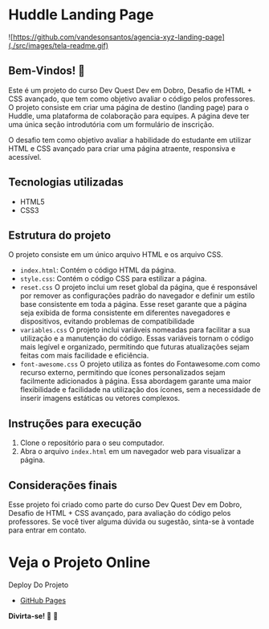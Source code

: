 # Huddle Landing Page   

![https://github.com/vandesonsantos/agencia-xyz-landing-page](./src/images/tela-readme.gif)

## Bem-Vindos! 👋

Este é um projeto do curso Dev Quest Dev em Dobro, Desafio de HTML + CSS avançado, que tem como objetivo avaliar o código pelos professores. O projeto consiste em criar uma página de destino (landing page) para o Huddle, uma plataforma de colaboração para equipes. A página deve ter uma única seção introdutória com um formulário de inscrição.

O desafio tem como objetivo avaliar a habilidade do estudante em utilizar HTML e CSS avançado para criar uma página atraente, responsiva e acessível.


## Tecnologias utilizadas

- HTML5
- CSS3

## Estrutura do projeto

O projeto consiste em um único arquivo HTML e os arquivo CSS.

- `index.html`: Contém o código HTML da página.
- `style.css`: Contém o código CSS para estilizar a página.
- `reset.css` O projeto inclui um reset global da página, que é responsável por remover as configurações padrão do navegador e definir um estilo base consistente em toda a página. Esse reset garante que a página seja exibida de forma consistente em diferentes navegadores e dispositivos, evitando problemas de compatibilidade
- `variables.css` O projeto inclui variáveis nomeadas para facilitar a sua utilização e a manutenção do código. Essas variáveis tornam o código mais legível e organizado, permitindo que futuras atualizações sejam feitas com mais facilidade e eficiência.
- `font-awesome.css` O projeto utiliza as fontes do Fontawesome.com como recurso externo, permitindo que ícones personalizados sejam facilmente adicionados à página. Essa abordagem garante uma maior flexibilidade e facilidade na utilização dos ícones, sem a necessidade de inserir imagens estáticas ou vetores complexos.


## Instruções para execução

1. Clone o repositório para o seu computador.
2. Abra o arquivo `index.html` em um navegador web para visualizar a página.


## Considerações finais

Esse projeto foi criado como parte do curso Dev Quest Dev em Dobro, Desafio de HTML + CSS avançado, para avaliação do código pelos professores. Se você tiver alguma dúvida ou sugestão, sinta-se à vontade para entrar em contato.


# Veja o Projeto Online
Deploy Do Projeto

- [GitHub Pages](https://vandesonsantos.github.io/Huddle-Landing-Page/)



**Divirta-se! 🚀** 🚀
